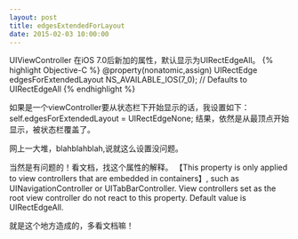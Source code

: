 ```yaml
---
layout: post
title: edgesExtendedForLayout
date: 2015-02-03 10:00:00
---
```


UIViewController 在iOS 7.0后新加的属性，默认显示为UIRectEdgeAll。
{% highlight Objective-C %}
@property(nonatomic,assign) UIRectEdge edgesForExtendedLayout NS_AVAILABLE_IOS(7_0); // Defaults to UIRectEdgeAll
{% endhighlight %}

如果是一个viewController要从状态栏下开始显示的话，我设置如下：
self.edgesForExtendedLayout = UIRectEdgeNone;
结果，依然是从最顶点开始显示，被状态栏覆盖了。

网上一大堆，blahblahblah,说就这么设置没问题。

当然是有问题的！看文档，找这个属性的解释。
【This property is only applied to view controllers that are embedded in containers】, such as UINavigationController or UITabBarController. View controllers set as the root view controller do not react to this property. Default value is UIRectEdgeAll.

就是这个地方造成的，多看文档嘛！